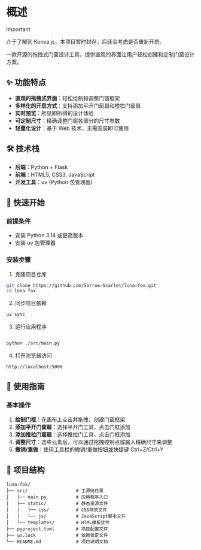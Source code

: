 # 概述

> [!IMPORTANT]
> 介于了解到 Konva.js，本项目暂时封存，后续会考虑是否重新开启。

一款开源的拖拽式门窗设计工具，提供直观的界面让用户轻松创建和定制门窗设计方案。

## ✨ 功能特点

- **直观的拖拽式界面**：轻松绘制和调整门窗框架
- **多样化的开启方式**：支持添加平开门窗扇和推拉门窗扇
- **实时预览**：所见即所得的设计体验
- **可定制尺寸**：精确调整门窗各部分的尺寸参数
- **轻量化设计**：基于 Web 技术，无需安装即可使用

## 🛠️ 技术栈

- **后端**：Python + Flask
- **前端**：HTML5, CSS3, JavaScript
- **开发工具**：uv (Python 包管理器)

## 🚀 快速开始

### 前提条件

- 安装 Python 3.14 或更高版本
- 安装 uv 包管理器

### 安装步骤

1. 克隆项目仓库

```bash
git clone https://github.com/Sorrow-Scarlet/luna-fox.git
cd luna-fox
```

2. 同步项目依赖

```bash
uv sync
```

3. 运行应用程序

```bash

python ./src/main.py
```

4. 打开浏览器访问

```
http://localhost:5000
```

## 📖 使用指南

### 基本操作

1. **绘制门框**：在画布上点击并拖拽，创建门窗框架
2. **添加平开门窗扇**：选择平开门工具，点击门框添加
3. **添加推拉门窗扇**：选择推拉门工具，点击门框添加
4. **调整尺寸**：选中元素后，可以通过拖拽控制点或输入精确尺寸来调整
5. **撤销/重做**：使用工具栏的撤销/重做按钮或快捷键 Ctrl+Z/Ctrl+Y

## 📁 项目结构

```
luna-fox/
├── src/                  # 主源码目录
│   ├── main.py           # 应用程序入口
│   ├── static/           # 静态资源文件
│   │   ├── css/          # CSS样式文件
│   │   └── js/           # JavaScript脚本文件
│   └── templates/        # HTML模板文件
├── pyproject.toml        # 项目配置文件
├── uv.lock               # 依赖锁定文件
└── README.md             # 项目说明文档
```
